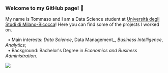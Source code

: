 ### Welcome to my GitHub page! 👋

<!--
**TStrada/TStrada** is a ✨ _special_ ✨ repository because its `README.md` (this file) appears on your GitHub profile.

Here are some ideas to get you started:

- 🔭 I’m currently working on ...
- 🌱 I’m currently learning ...
- 👯 I’m looking to collaborate on ...
- 🤔 I’m looking for help with ...
- 💬 Ask me about ...
- 📫 How to reach me: ...
- 😄 Pronouns: ...
- ⚡ Fun fact: ...
-->

My name is Tommaso and I am a Data Science student at [Università degli Studi di Milano-Bicocca](https://www.unimib.it/)!
Here you can find some of the projects I worked on.

&nbsp;&nbsp;• Main interests: _Data Science_, Data Management_, _Business Intelligence_, _Analytics_;<br>
&nbsp;&nbsp;• Background: Bachelor's Degree in _Economics and Business Administration_.


<!-- [![](https://github-readme-stats.vercel.app/api?username=malborroni&show_icons=true&include_all_commits=true&theme=vue)]()
-->
[![](https://github-readme-stats.vercel.app/api/top-langs/?username=TStrada&theme=vue)]()

